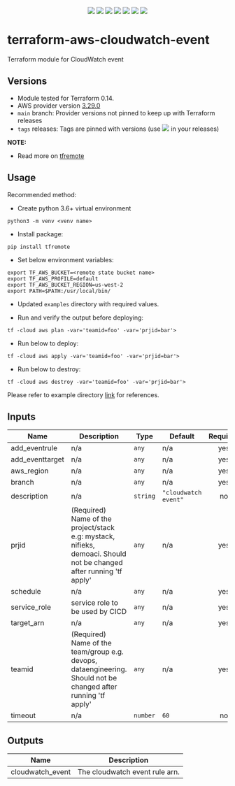 <p align="center">
    <a href="https://github.com/tomarv2/terraform-aws-cloudwatch-event/actions/workflows/security_scans.yml" alt="Security Scans">
        <img src="https://github.com/tomarv2/terraform-aws-cloudwatch-event/actions/workflows/security_scans.yml/badge.svg?branch=main" /></a>
    <a href="https://www.apache.org/licenses/LICENSE-2.0" alt="license">
        <img src="https://img.shields.io/github/license/tomarv2/terraform-aws-cloudwatch-event" /></a>
    <a href="https://github.com/tomarv2/terraform-aws-cloudwatch-event/tags" alt="GitHub tag">
        <img src="https://img.shields.io/github/v/tag/tomarv2/terraform-aws-cloudwatch-event" /></a>
    <a href="https://github.com/tomarv2/terraform-aws-cloudwatch-event/pulse" alt="Activity">
        <img src="https://img.shields.io/github/commit-activity/m/tomarv2/terraform-aws-cloudwatch-event" /></a>
    <a href="https://stackoverflow.com/users/6679867/tomarv2" alt="Stack Exchange reputation">
        <img src="https://img.shields.io/stackexchange/stackoverflow/r/6679867"></a>
    <a href="https://discord.gg/XH975bzN" alt="chat on Discord">
        <img src="https://img.shields.io/discord/813961944443912223?logo=discord"></a>
    <a href="https://twitter.com/intent/follow?screen_name=varuntomar2019" alt="follow on Twitter">
        <img src="https://img.shields.io/twitter/follow/varuntomar2019?style=social&logo=twitter"></a>
</p>

# terraform-aws-cloudwatch-event
Terraform module for CloudWatch event

## Versions

- Module tested for Terraform 0.14.
- AWS provider version [3.29.0](https://registry.terraform.io/providers/hashicorp/aws/latest)
- `main` branch: Provider versions not pinned to keep up with Terraform releases
- `tags` releases: Tags are pinned with versions (use <a href="https://github.com/tomarv2/terraform-aws-cloudwatch-event/tags" alt="GitHub tag">
        <img src="https://img.shields.io/github/v/tag/tomarv2/terraform-aws-cloudwatch-event" /></a> in your releases)

**NOTE:** 

- Read more on [tfremote](https://github.com/tomarv2/tfremote)

## Usage

Recommended method:

- Create python 3.6+ virtual environment 
```
python3 -m venv <venv name>
```

- Install package:
```
pip install tfremote
```

- Set below environment variables:
```
export TF_AWS_BUCKET=<remote state bucket name>
export TF_AWS_PROFILE=default
export TF_AWS_BUCKET_REGION=us-west-2
export PATH=$PATH:/usr/local/bin/
```  

- Updated `examples` directory with required values.

- Run and verify the output before deploying:
```
tf -cloud aws plan -var='teamid=foo' -var='prjid=bar'>
```

- Run below to deploy:
```
tf -cloud aws apply -var='teamid=foo' -var='prjid=bar'>
```

- Run below to destroy:
```
tf -cloud aws destroy -var='teamid=foo' -var='prjid=bar'>
```

Please refer to example directory [link](examples) for references.


## Inputs

| Name | Description | Type | Default | Required |
|------|-------------|------|---------|:--------:|
| add\_eventrule | n/a | `any` | n/a | yes |
| add\_eventtarget | n/a | `any` | n/a | yes |
| aws\_region | n/a | `any` | n/a | yes |
| branch | n/a | `any` | n/a | yes |
| description | n/a | `string` | `"cloudwatch event"` | no |
| prjid | (Required) Name of the project/stack e.g: mystack, nifieks, demoaci. Should not be changed after running 'tf apply' | `any` | n/a | yes |
| schedule | n/a | `any` | n/a | yes |
| service\_role | service role to be used by CICD | `any` | n/a | yes |
| target\_arn | n/a | `any` | n/a | yes |
| teamid | (Required) Name of the team/group e.g. devops, dataengineering. Should not be changed after running 'tf apply' | `any` | n/a | yes |
| timeout | n/a | `number` | `60` | no |

## Outputs

| Name | Description |
|------|-------------|
| cloudwatch\_event | The cloudwatch event rule arn. |

